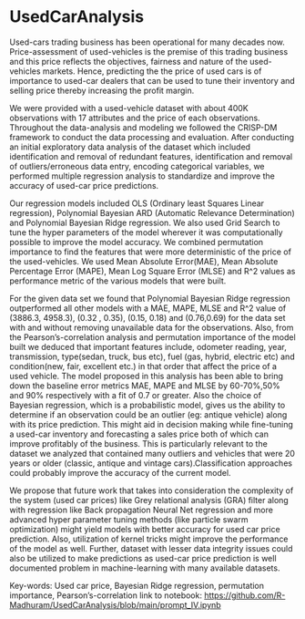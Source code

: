 # UsedCarAnalysis

Used-cars trading business has been operational for many decades now. Price-assessment of used-vehicles is the premise of this trading business and this price reflects the objectives, fairness and nature of the used-vehicles markets. Hence, predicting the the price of used cars is of importance to used-car dealers that can be used to tune their inventory and selling price thereby increasing the profit margin. 

We were provided with a used-vehicle dataset with about 400K observations with 17 attributes and the price of each observations. Throughout the data-analysis and modeling we followed the CRISP-DM framework to conduct the data processing and evaluation. After conducting an initial exploratory data analysis of the dataset which included identification and removal of redundant features, identification and removal of outliers/erroneous data entry, encoding categorical variables, we performed multiple regression analysis to standardize and improve the accuracy of used-car price predictions. 

Our regression models included OLS (Ordinary least Squares Linear regression), Polynomial Bayesian ARD (Automatic Relevance Determination) and Polynomial Bayesian Ridge regression. We also used Grid Search to tune the hyper parameters of the model wherever it was computationally possible to improve the model accuracy. We combined permutation importance to find the features that were more deterministic of the price of the used-vehicles. We used Mean Absolute Error(MAE), Mean Absolute Percentage Error (MAPE), Mean Log Square Error (MLSE) and R^2 values as performance metric of the various models that were built. 

For the given data set we found that Polynomial Bayesian Ridge regression outperformed all other models with a MAE, MAPE, MLSE and R^2 value of (3886.3, 4958.3), (0.32 , 0.35), (0.15, 0.18) and (0.76,0.69) for the data set with and without removing unavailable data for the observations. Also, from the Pearson’s-correlation analysis and permutation importance of the model built we deduced that important features include, odometer reading, year, transmission, type(sedan, truck, bus etc), fuel (gas, hybrid, electric etc) and condition(new, fair, excellent etc.) in that order that affect the price of a used vehicle. The model proposed in this analysis has been able to bring down the baseline error metrics MAE, MAPE and MLSE by 60-70%,50% and 90% respectively with a fit of 0.7 or greater. Also the choice of Bayesian regression, which is a probabilistic model, gives us the ability to determine if an observation could be an outlier (eg: antique vehicle) along with its price prediction. This might aid in decision making while fine-tuning a used-car inventory and forecasting a sales price both of which can improve profitably of the business. This is particularly relevant to the dataset we analyzed that contained many outliers and vehicles that were 20 years or older (classic, antique and vintage cars).Classification approaches could probably improve the accuracy of the current model. 

We propose that future work that takes into consideration the complexity of the system (used car prices) like Grey relational analysis (GRA) filter along with regression like Back propagation Neural Net regression and more advanced hyper parameter tuning methods (like particle swarm optimization) might yield models with better accuracy for used car price prediction. Also, utilization of kernel tricks might  improve the performance of the model as well. Further, dataset with lesser data integrity issues could also be utilized to make predictions as used-car price prediction is well documented problem in machine-learning with many available datasets. 

Key-words: Used car price, Bayesian Ridge regression, permutation importance, Pearson’s-correlation
link to notebook: https://github.com/R-Madhuram/UsedCarAnalysis/blob/main/prompt_IV.ipynb
